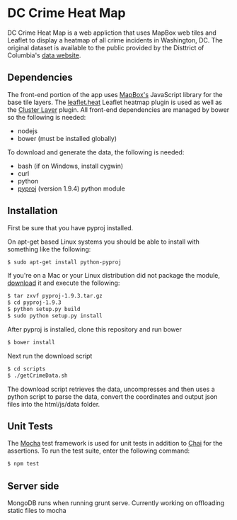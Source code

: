 DC Crime Heat Map
=================

DC Crime Heat Map is a web appliction that uses MapBox web tiles and Leaflet to display a heatmap of all crime incidents in Washington, DC. The original dataset is available to the public provided by the Disttrict of Columbia's [data website](http://data.dc.gov/).

## Dependencies
The front-end portion of the app uses [MapBox's](http://www.mapbox.com) JavaScript library for the base tile layers. The [leaflet.heat](http:/??) Leaflet heatmap plugin is used as well as the [Cluster Layer](http://)  plugin. All front-end dependencies are managed by bower so the following is needed:
* nodejs
* bower (must be installed globally)

To download and generate the data, the following is needed:

* bash (if on Windows, install cygwin)
* curl
* python
* [pyproj](https://github.com/jswhit/pyproj/archive/v1.9.4rel.zip) (version 1.9.4) python module

## Installation

First be sure that you have pyproj installed.

On apt-get based Linux systems you should be able to install with something like the following:

```bash
$ sudo apt-get install python-pyproj
```

If you're on a Mac or your Linux distribution did not package the module, [download](https://code.google.com/p/pyproj/downloads/list) it and execute the following:

```bash
$ tar zxvf pyproj-1.9.3.tar.gz
$ cd pyproj-1.9.3
$ python setup.py build
$ sudo python setup.py install
```

After pyproj is installed, clone this repository and run bower

```bash
$ bower install
```

Next run the download script

```bash
$ cd scripts
$ ./getCrimeData.sh
```

The download script retrieves the data, uncompresses and then uses a python script to parse the data, convert the coordinates and output json files into the html/js/data folder.

## Unit Tests

The [Mocha](http://visionmedia.github.io/mocha/) test framework is used for unit tests in addition to [Chai](http://chaijs.com/) for the assertions. To run the test suite, enter the following command:

```bash
$ npm test
```

## Server side

MongoDB runs when running grunt serve. Currently working on offloading static files to mocha
